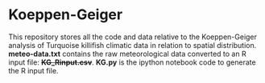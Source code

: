 # Koeppen-Geiger
This repository stores all the code and data relative to the Koeppen-Geiger analysis of Turquoise killifish climatic 
data in relation to spatial distribution.  
**meteo-data.txt** contains the raw meteorological data converted to an R input file: ~~**KG_Rinput.csv**~~. 
**KG.py** is the ipython notebook code to generate the R input file.  



